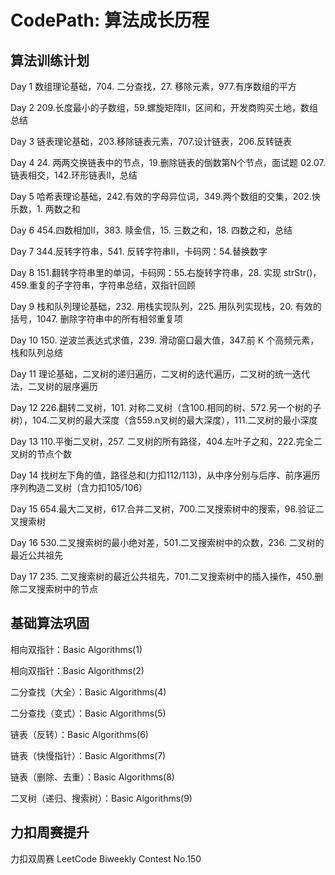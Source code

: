 # CodePath: 算法成长历程 

## 算法训练计划

Day 1 数组理论基础，704. 二分查找，27. 移除元素，977.有序数组的平方  

Day 2 209.长度最小的子数组，59.螺旋矩阵II，区间和，开发商购买土地，数组总结  

Day 3 链表理论基础，203.移除链表元素，707.设计链表，206.反转链表  

Day 4 24. 两两交换链表中的节点，19.删除链表的倒数第N个节点，面试题 02.07. 链表相交，142.环形链表II，总结  

Day 5 哈希表理论基础，242.有效的字母异位词，349.两个数组的交集，202.快乐数，1. 两数之和   

Day 6 454.四数相加II，383. 赎金信，15. 三数之和，18. 四数之和，总结    

Day 7 344.反转字符串，541. 反转字符串II，卡码网：54.替换数字  

Day 8 151.翻转字符串里的单词，卡码网：55.右旋转字符串，28. 实现 strStr()，459.重复的子字符串，字符串总结，双指针回顾 

Day 9 栈和队列理论基础，232. 用栈实现队列，225. 用队列实现栈，20. 有效的括号，1047. 删除字符串中的所有相邻重复项

Day 10 150. 逆波兰表达式求值，239. 滑动窗口最大值，347.前 K 个高频元素，栈和队列总结

Day 11 理论基础，二叉树的递归遍历，二叉树的迭代遍历，二叉树的统一迭代法，二叉树的层序遍历

Day 12 226.翻转二叉树，101. 对称二叉树（含100.相同的树、572.另一个树的子树），104.二叉树的最大深度（含559.n叉树的最大深度），111.二叉树的最小深度

Day 13 110.平衡二叉树，257. 二叉树的所有路径，404.左叶子之和，222.完全二叉树的节点个数

Day 14 找树左下角的值，路径总和(力扣112/113)，从中序分别与后序、前序遍历序列构造二叉树（含力扣105/106）

Day 15 654.最大二叉树，617.合并二叉树，700.二叉搜索树中的搜索，98.验证二叉搜索树

Day 16 530.二叉搜索树的最小绝对差，501.二叉搜索树中的众数，236. 二叉树的最近公共祖先

Day 17 235. 二叉搜索树的最近公共祖先，701.二叉搜索树中的插入操作，450.删除二叉搜索树中的节点

## 基础算法巩固

相向双指针：Basic Algorithms(1)

相向双指针：Basic Algorithms(2)

二分查找（大全）：Basic Algorithms(4)

二分查找（变式）：Basic Algorithms(5)

链表（反转）：Basic Algorithms(6)

链表（快慢指针）：Basic Algorithms(7)

链表（删除、去重）：Basic Algorithms(8)

二叉树（递归、搜索树）：Basic Algorithms(9)

## 力扣周赛提升

力扣双周赛 LeetCode Biweekly Contest No.150
